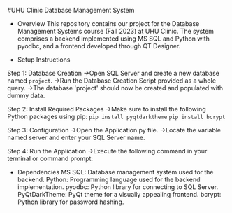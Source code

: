 #UHU Clinic Database Management System

- Overview
This repository contains our project for the Database Management Systems course (Fall 2023) at UHU Clinic. 
The system comprises a backend implemented using MS SQL and Python with pyodbc, and a frontend developed through QT Designer.

- Setup Instructions

Step 1: Database Creation
->Open SQL Server and create a new database named `project`.
->Run the Database Creation Script provided as a whole query.
->The database 'project' should now be created and populated with dummy data.

Step 2: Install Required Packages
->Make sure to install the following Python packages using pip:
`pip install pyqtdarktheme`
`pip install bcrypt`

Step 3: Configuration
->Open the Application.py file.
->Locate the variable named server and enter your SQL Server name.

Step 4: Run the Application
->Execute the following command in your terminal or command prompt:

- Dependencies
MS SQL: Database management system used for the backend.
Python: Programming language used for the backend implementation.
pyodbc: Python library for connecting to SQL Server.
PyQtDarkTheme: PyQt theme for a visually appealing frontend.
bcrypt: Python library for password hashing.
